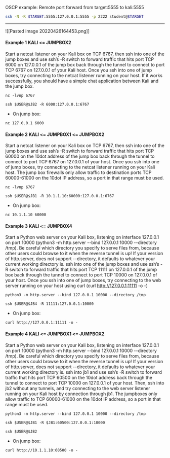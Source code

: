 OSCP example:  Remote port forward from target:5555 to kali:5555
```bash - kali
ssh -N -R $TARGET:5555:127.0.0.1:5555 -p 2222 student@$TARGET
```
---

![[Pasted image 20220426164453.png]]

#### Example 1 KALI <= JUMPBOX2

Start a netcat listener on your Kali box on TCP 6767, then ssh into one of the jump boxes and use ssh’s -R switch to forward traffic that hits port TCP 6000 on 127.0.0.1 of the jump box back through the tunnel to connect to port TCP 6767 on 127.0.0.1 of your Kali host. Once you ssh into one of jump boxes, try connecting to the netcat listener running on your host. If it works successfully, you should have a simple chat application between Kali and the jump box.

```
nc -lvnp 6767
```

```
ssh $USER@$JB2 -R 6000:127.0.0.1:6767
```

* On jump box:
```
nc 127.0.0.1 6000
```

#### Example 2 KALI <= JUMPBOX1 <= JUMPBOX2

Start a netcat listener on your Kali box on TCP 6767, then ssh into one of the jump boxes and use ssh’s -R switch to forward traffic that hits port TCP 60000 on the 10dot address of the jump box back through the tunnel to connect to port TCP 6767 on 127.0.0.1 of your host. Once you ssh into one of jump boxes, try connecting to the netcat listener running on your Kali host. The jump box firewalls only allow traffic to destination ports TCP 60000-61000 on the 10dot IP address, so a port in that range must be used.

```
nc -lvnp 6767
```

```
ssh $USER@$JB1 -R 10.1.1.10:60000:127.0.0.1:6767
```

* On jump box:
```
nc 10.1.1.10 60000
```

#### Example 3 KALI <= JUMPBOX4

Start a Python web server on your Kali box, listening on interface 127.0.0.1 on port 10000 (python3 -m http.server --bind 127.0.0.1 10000 --directory /tmp). Be careful which directory you specify to serve files from, because other users could browse to it when the reverse tunnel is up! If your version of http.server, does not support --directory, it defaults to whatever your current working directory is. ssh into one of the jump boxes and use ssh’s -R switch to forward traffic that hits port TCP 11111 on 127.0.0.1 of the jump box back through the tunnel to connect to port TCP 10000 on 127.0.0.1 of your host. Once you ssh into one of jump boxes, try connecting to the web server running on your host using curl (curl http://127.0.0.1:11111 -o -)

```
python3 -m http.server --bind 127.0.0.1 10000 --directory /tmp
```

```
ssh $USER@$JB4 -R 11111:127.0.0.1:10000
```

* On jump box:
```
curl http://127.0.0.1:11111 -o -
```

#### Example 4 KALI <= JUMPBOX1 <= JUMPBOX2

Start a Python web server on your Kali box, listening on interface 127.0.0.1 on port 10000 (python3 -m http.server --bind 127.0.0.1 10000 --directory /tmp). Be careful which directory you specify to serve files from, because other users could browse to it when the reverse tunnel is up! If your version of http.server, does not support --directory, it defaults to whatever your current working directory is. ssh into jb1 and use ssh’s -R switch to forward traffic that hits port TCP 60500 on the 10dot address back through the tunnel to connect to port TCP 10000 on 127.0.0.1 of your host. Then, ssh into jb2 without any tunnels, and try connecting to the web server listener running on your Kali host by connection through jb1. The jumpboxes only allow traffic to TCP 60000-61000 on the 10dot IP address, so a port in that range must be used.

```
python3 -m http.server --bind 127.0.0.1 10000 --directory /tmp
```

```
ssh $USER@$JB1 -R $JB1:60500:127.0.0.1:10000
```

```
ssh $USER@$JB2
```

* On jump box:
```
curl http://10.1.1.10:60500 -o -
```

